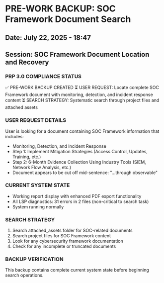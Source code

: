 # PRE-WORK BACKUP: SOC Framework Document Search
## Date: July 22, 2025 - 18:47
## Session: SOC Framework Document Location and Recovery

### PRP 3.0 COMPLIANCE STATUS
✅ PRE-WORK BACKUP CREATED
⏳ USER REQUEST: Locate complete SOC Framework document with monitoring, detection, and incident response content
⏳ SEARCH STRATEGY: Systematic search through project files and attached assets

### USER REQUEST DETAILS
User is looking for a document containing SOC Framework information that includes:
- Monitoring, Detection, and Incident Response
- Step 1: Implement Mitigation Strategies (Access Control, Updates, Training, etc.)
- Step 2: 6-Month Evidence Collection Using Industry Tools (SIEM, Network Flow Analysis, etc.)
- Document appears to be cut off mid-sentence: "...through observable"

### CURRENT SYSTEM STATE
- Working report display with enhanced PDF export functionality
- All LSP diagnostics: 31 errors in 2 files (non-critical to search task)
- System running normally

### SEARCH STRATEGY
1. Search attached_assets folder for SOC-related documents
2. Search project files for SOC Framework content
3. Look for any cybersecurity framework documentation
4. Check for any incomplete or truncated documents

### BACKUP VERIFICATION
This backup contains complete current system state before beginning search operations.